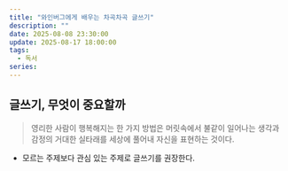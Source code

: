 ```yaml
---
title: "와인버그에게 배우는 차곡차곡 글쓰기"
description: ""
date: 2025-08-08 23:30:00
update: 2025-08-17 18:00:00
tags:
  - 독서
series: 
---
```


## 글쓰기, 무엇이 중요할까

> 영리한 사람이 행복해지는 한 가지 방법은 머릿속에서 불같이 일어나는 생각과 감정의 거대한 실타래를 세상에 풀어내 자신을 표현하는 것이다.

- 모르는 주제보다 관심 있는 주제로 글쓰기를 권장한다.